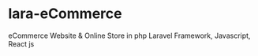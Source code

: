 # lara-eCommerce
eCommerce Website &amp; Online Store in php Laravel Framework, Javascript, React js
